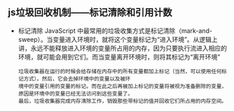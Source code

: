 ## js垃圾回收机制——标记清除和引用计数
- 标记清除
JavaScript 中最常用的垃圾收集方式是标记清除（mark-and-sweep）。当变量进入环境时，就将这个变量标记为“进入环境”。从逻辑上讲，永远不能释放进入环境的变量所占用的内存，因为只要执行流进入相应的环境，就可能会用到它们。而当变量离开环境时，则将其标记为“离开环境”

      垃圾收集器在运行的时候会给存储在内存中的所有变量都加上标记（当然，可以使用任何标记方式）。然后，它会去掉环境中的变量以及被环 
      境中的变量引用的变量的标记。而在此之后再被加上标记的变量将被视为准备删除的变量，原因是环境中的变量已经无法访问到这些变量了。
      最后，垃圾收集器完成内存清除工作，销毁那些带标记的值并回收它们所占用的内存空间。


